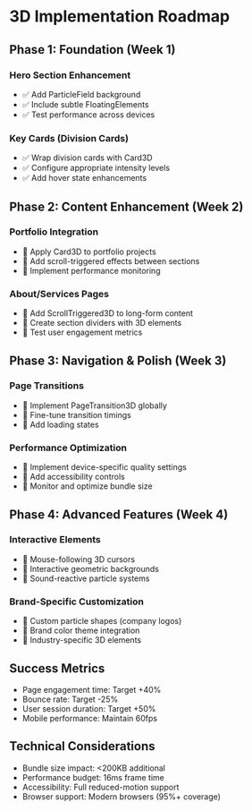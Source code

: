 # 3D Implementation Roadmap

## Phase 1: Foundation (Week 1)
### Hero Section Enhancement
- ✅ Add ParticleField background
- ✅ Include subtle FloatingElements
- ✅ Test performance across devices

### Key Cards (Division Cards)
- ✅ Wrap division cards with Card3D
- ✅ Configure appropriate intensity levels
- ✅ Add hover state enhancements

## Phase 2: Content Enhancement (Week 2)
### Portfolio Integration
- 🔄 Apply Card3D to portfolio projects
- 🔄 Add scroll-triggered effects between sections
- 🔄 Implement performance monitoring

### About/Services Pages
- 🔄 Add ScrollTriggered3D to long-form content
- 🔄 Create section dividers with 3D elements
- 🔄 Test user engagement metrics

## Phase 3: Navigation & Polish (Week 3)
### Page Transitions
- 🔄 Implement PageTransition3D globally
- 🔄 Fine-tune transition timings
- 🔄 Add loading states

### Performance Optimization
- 🔄 Implement device-specific quality settings
- 🔄 Add accessibility controls
- 🔄 Monitor and optimize bundle size

## Phase 4: Advanced Features (Week 4)
### Interactive Elements
- 🔄 Mouse-following 3D cursors
- 🔄 Interactive geometric backgrounds
- 🔄 Sound-reactive particle systems

### Brand-Specific Customization
- 🔄 Custom particle shapes (company logos)
- 🔄 Brand color theme integration
- 🔄 Industry-specific 3D elements

## Success Metrics
- Page engagement time: Target +40%
- Bounce rate: Target -25%
- User session duration: Target +50%
- Mobile performance: Maintain 60fps

## Technical Considerations
- Bundle size impact: <200KB additional
- Performance budget: 16ms frame time
- Accessibility: Full reduced-motion support
- Browser support: Modern browsers (95%+ coverage)